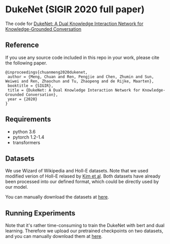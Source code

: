 # DukeNet (SIGIR 2020 full paper)
The code for [DukeNet: A Dual Knowledge Interaction Network for Knowledge-Grounded Conversation]()

## Reference
If you use any source code included in this repo in your work, please cite the following paper.
```
@inproceedings{chuanmeng2020dukenet,
 author = {Meng, Chuan and Ren, Pengjie and Chen, Zhumin and Sun, Weiwei and Ren, Zhaochun and Tu, Zhaopeng and de Rijke, Maarten},
 booktitle = {SIGIR},
 title = {DukeNet: A Dual Knowledge Interaction Network for Knowledge-Grounded Conversation},
 year = {2020}
}
```

## Requirements 
* python 3.6
* pytorch 1.2-1.4
* transformers

## Datasets
We use Wizard of Wikipedia and Holl-E datasets. Note that we used modified verion of Holl-E relased by [Kim et al](https://arxiv.org/abs/2002.07510?context=cs.CL).
Both datasets have already been processed into our defined format, which could be directly used by our model.

You can manually download the datasets at [here]().

## Running Experiments
Note that it's rather time-consuming to train the DukeNet with bert and dual learning. Therefore we upload our pretrained checkpoints on two datasets, and you can manually download them at [here]().
